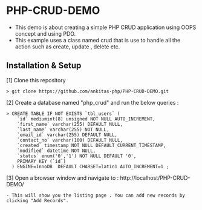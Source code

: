 # PHP-CRUD-DEMO

- This demo is about creating a simple PHP CRUD application using OOPS concept and using PDO.
- This example uses a class named crud that is use to handle all the action such as create, update , delete etc.


 ## Installation & Setup ##

[1] Clone this repository

	> git clone https://github.com/ankitas-php/PHP-CRUD-DEMO.git

[2] Create a database named "php_crud" and run the below queries :

	> CREATE TABLE IF NOT EXISTS `tbl_users` (
	    `id` mediumint(8) unsigned NOT NULL AUTO_INCREMENT,
	    `first_name` varchar(255) DEFAULT NULL,
	    `last_name` varchar(255) NOT NULL,
	    `email_id` varchar(255) DEFAULT NULL,
	    `contact_no` varchar(100) DEFAULT NULL,
	    `created` timestamp NOT NULL DEFAULT CURRENT_TIMESTAMP,
	    `modified` datetime NOT NULL,
	    `status` enum('0','1') NOT NULL DEFAULT '0',
	    PRIMARY KEY (`id`)
	  ) ENGINE=InnoDB  DEFAULT CHARSET=latin1 AUTO_INCREMENT=1 ;

[3] Open a browser window and navigate to : http://localhost/PHP-CRUD-DEMO/

    - This will show you the listing page . You can add new records by clicking "Add Records".
